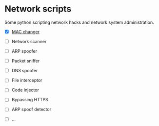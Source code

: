 # Network scripts

Some python scripting network hacks and network system administration.

- [x] [MAC changer](mac_changer)
- [ ] Network scanner
- [ ] ARP spoofer
- [ ] Packet sniffer
- [ ] DNS spoofer
- [ ] File interceptor
- [ ] Code injector
- [ ] Bypassing HTTPS
- [ ] ARP spoof detector
- [ ] ...

